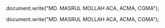 document.write("MD. MASRUL MOLLAH ACA, ACMA, CGMA");
</div>
document.write("MD. MASRUL MOLLAH ACA, ACMA, CGMA");
